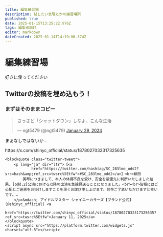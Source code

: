 ```yaml
---
title: 編集練習場
description: 試したい表現とかの練習場所
published: true
date: 2025-01-15T13:25:22.976Z
tags: 編集者向け
editor: markdown
dateCreated: 2025-01-14T14:19:06.374Z
---
```


# 編集練習場
好きに使ってください

## Twitterの投稿を埋め込もう！

### まずはそのままコピー

<blockquote class="twitter-tweet"><p lang="ja" dir="ltr">さっさと「シャットダウン」しなよ、こんな生活</p>&mdash; ngt5479 (@ngt5479) <a href="https://twitter.com/ngt5479/status/1751960924234330207?ref_src=twsrc%5Etfw">January 29, 2024</a></blockquote> <script async src="https://platform.twitter.com/widgets.js" charset="utf-8"></script>

まぁなしではないか...

<div class="embed-tweet-mark">https://x.com/shinyc_official/status/1878027032317325635</div>

```
<blockquote class="twitter-tweet">
    <p lang="ja" dir="ltr">【<a
            href="https://twitter.com/hashtag/SC_283lme_odd2?src=hash&amp;ref_src=twsrc%5Etfw">#SC_283lme_odd2</a>】<br>緋田
        美琴につきまして、本人の体調不良を受け、安全を最優先に判断いたしました結果、[odd;2]公演における以降の出演を急遽見送ることになりました。<br><br>皆様にはご心配とご迷惑をお掛けしますことを深くお詫び申し上げます。何卒ご了承いただけますと幸いです。…
    </p>&mdash; アイドルマスター シャイニーカラーズ【ブランド公式】 (@shinyc_official) <a
        href="https://twitter.com/shinyc_official/status/1878027032317325635?ref_src=twsrc%5Etfw">January 11, 2025</a>
</blockquote>
<script async src="https://platform.twitter.com/widgets.js" charset="utf-8"></script>
```